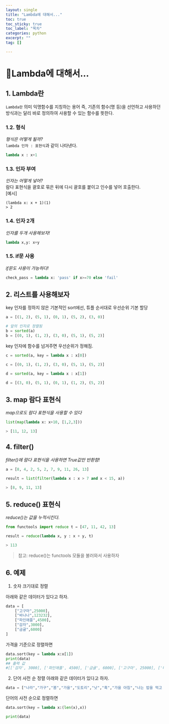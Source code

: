 ```yaml
---
layout: single
title: "Lambda에 대해서..."
toc: true
toc_sticky: true
toc_label: "목차"
categories: python
excerpt: ""
tag: []

---
```


# 📘Lambda에 대해서...

## 1. Lambda란
`Lambda란` 의미 익명함수를 지칭하는 용어 즉, 기존의 함수(명 등)을 선언하고 사용하던 방식과는 달리 바로 정의하여 사용할 수 있는 함수를 뜻한다.  

### 1.2. 형식
*형식은 어떻게 될까?*  
`lambda 인자 : 표현식`과 같이 나타낸다.  
```python
lambda x : x+1
```

### 1.3. 인자 부여
*인자는 어떻게 넣어?*  
람다 표현식을 괄호로 묶은 뒤에 다시 괄호를 붙이고 인수를 넣어 호출한다.  
[예시]  
```
(lambda x: x + 1)(1)
> 2
```  

### 1.4. 인자 2개
*인자를 두개 사용해보자!*  
```python
lambda x,y: x+y
```  
  
### 1.5. if문 사용
*if문도 사용이 가능하다!*   
```python
check_pass = lambda x: 'pass' if x>=70 else 'fail'
```  

## 2. 리스트를 사용해보자
key 인자를 정하지 않은 기본적인 sort에선, 튜플 순서대로 우선순위 기본 할당  
```python
a = [(1, 2), (5, 1), (0, 1), (5, 2), (3, 0)]

# 앞의 인자로 정렬됨
b = sorted(a)
b = [(0, 1), (1, 2), (3, 0), (5, 1), (5, 2)]
```

key 인자에 함수를 넘겨주면 우선순위가 정해짐.  
```python
c = sorted(a, key = lambda x : x[0]) 

c = [(0, 1), (1, 2), (3, 0), (5, 1), (5, 2)]

d = sorted(a, key = lambda x : x[1]) 

d = [(3, 0), (5, 1), (0, 1), (1, 2), (5, 2)]
```  


## 3. map 람다 표현식
*map으로도 람다 표현식을 사용할 수 있다*  
```python
list(map(lambda x: x+10, [1,2,3]))

> [11, 12, 13]
```  

## 4. filter()
*filter()에 람다 표현식을 사용하면 True값만 반환함!*  
```python
a = [8, 4, 2, 5, 2, 7, 9, 11, 26, 13]

result = list(filter(lambda x : x > 7 and x < 15, a))

> [8, 9, 11, 13]
```  

## 5. reduce() 표현식
*reduce()는 값을 누적시킨다.*  
```python
from functools import reduce t = [47, 11, 42, 13]

result = reduce(lambda x, y : x + y, t)

> 113
```  
> 참고: reduce()는 functools 모듈을 불러와서 사용하자

## 6. 예제
1. 숫자 크기대로 정렬  

아래와 같은 데이터가 있다고 하자.  
```python
data = [
    ["고구마",25000],
    ["바나나",123232],
    ["파인애플",4500],
    ["감자",3000],
    ["금귤",6000]
]
```  
가격을 기준으로 정렬하면  
```python
data.sort(key = lambda x:x[1])
print(data)
## 출력 값 
#[['감자', 3000], ['파인애플', 4500], ['금귤', 6000], ['고구마', 25000], ['바나나', 123232]]
```  

2. 단어 사전 순 정렬
아래와 같은 데이터가 있다고 하자.  
```python
data = ["나라","가구","봄","가을","도토리","낫","혹","가을 아침","나는 밥을 먹고 있다."]
```  
단어의 사전 순으로 정렬하면  
```python
data.sort(key = lambda x:(len(x),x))

print(data)
```  